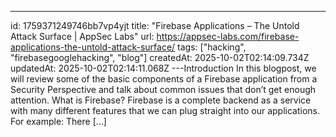 ---
id: 1759371249746bb7vp4yjt
title: "Firebase Applications – The Untold Attack Surface | AppSec Labs"
url: https://appsec-labs.com/firebase-applications-the-untold-attack-surface/
tags: ["hacking", "firebasegooglehacking", "blog"]
createdAt: 2025-10-02T02:14:09.734Z
updatedAt: 2025-10-02T02:14:11.068Z
---Introduction In this blogpost, we will review some of the basic components of a Firebase application from a Security Perspective and talk about common issues that don’t get enough attention. What is Firebase? Firebase is a complete backend as a service with many different features that we can plug straight into our applications. For example: There […]

